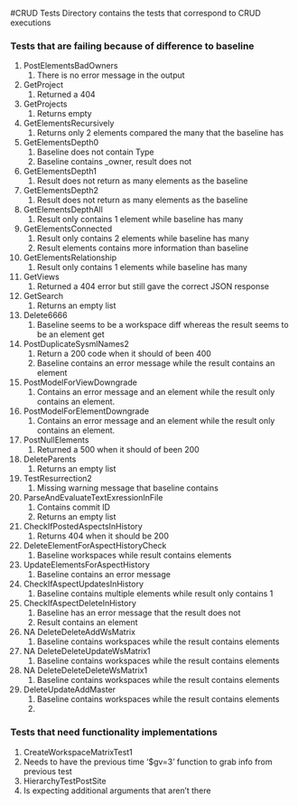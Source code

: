 #CRUD Tests
Directory contains the tests that correspond to CRUD executions

### Tests that are failing because of difference to baseline
1. PostElementsBadOwners
    1. There is no error message in the output
2. GetProject
    1. Returned a 404
3. GetProjects
    1. Returns empty
4. GetElementsRecursively
    1. Returns only 2 elements compared the many that the baseline has
5. GetElementsDepth0
    1. Baseline does not contain Type
    2. Baseline contains _owner, result does not
6. GetElementsDepth1
    1. Result does not return as many elements as the baseline
7. GetElementsDepth2
    1. Result does not return as many elements as the baseline
8. GetElementsDepthAll
    1. Result only contains 1 element while baseline has many
9. GetElementsConnected
    1. Result only contains 2 elements while baseline has many
    2. Result elements contains more information than baseline
10. GetElementsRelationship
    1. Result only contains 1 elements while baseline has many
11. GetViews
    1. Returned a 404 error but still gave the correct JSON response
12. GetSearch
    1. Returns an empty list
13. Delete6666
    1. Baseline seems to be a workspace diff whereas the result seems to be an element get
14. PostDuplicateSysmlNames2
    1. Return a 200 code when it should of been 400
    2. Baseline contains an error message while the result contains an element
15. PostModelForViewDowngrade
    1. Contains an error message and an element while the result only contains an element.
16. PostModelForElementDowngrade
    1. Contains an error message and an element while the result only contains an element.
17. PostNullElements
    1. Returned a 500 when it should of been 200
18. DeleteParents
    1. Returns an empty list
19. TestResurrection2
    1. Missing warning message that baseline contains
20. ParseAndEvaluateTextExressionInFile
    1. Contains commit ID
    2. Returns an empty list
21. CheckIfPostedAspectsInHistory
    1. Returns 404 when it should be 200
22. DeleteElementForAspectHistoryCheck
    1. Baseline workspaces while result contains elements
23. UpdateElementsForAspectHistory
    1. Baseline contains an error message
24. CheckIfAspectUpdatesInHistory
    1. Baseline contains multiple elements while result only contains 1
25. CheckIfAspectDeleteInHistory
    1. Baseline has an error message that the result does not
    2. Result contains an element
26. NA DeleteDeleteAddWsMatrix
    1. Baseline contains workspaces while the result contains elements
27. NA DeleteDeleteUpdateWsMatrix1
    1. Baseline contains workspaces while the result contains elements
28. NA DeleteDeleteDeleteWsMatrix1
    1. Baseline contains workspaces while the result contains elements
29. DeleteUpdateAddMaster
    1. Baseline contains workspaces while the result contains elements
    2.

### Tests that need functionality implementations

1. CreateWorkspaceMatrixTest1
  1. Needs to have the previous time ‘$gv=3’ function to grab info from previous test
2. HierarchyTestPostSite
  1. Is expecting additional arguments that aren’t there

